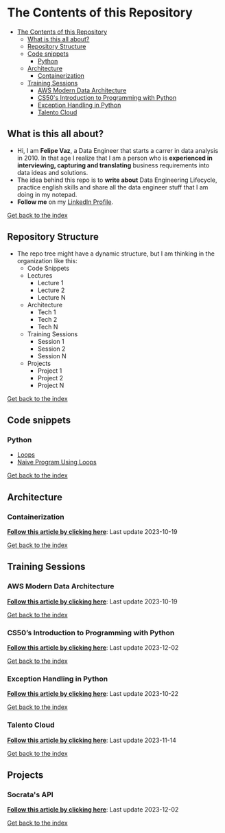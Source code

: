 # The Contents of this Repository

- [The Contents of this Repository](#the-contents-of-this-repository)
  - [What is this all about?](#what-is-this-all-about)
  - [Repository Structure](#repository-structure)
  - [Code snippets](#code-snippets)
    - [Python](#python)
  - [Architecture](#architecture)
    - [Containerization](#containerization)
  - [Training Sessions](#training-sessions)
    - [AWS Modern Data Architecture](#aws-modern-data-architecture)
    - [CS50's Introduction to Programming with Python](#cs50s-introduction-to-programming-with-python)
    - [Exception Handling in Python](#exception-handling-in-python)
    - [Talento Cloud](#talento-cloud)

## What is this all about?

- Hi, I am **Felipe Vaz**, a Data Engineer that starts a carrer in data analysis in 2010. In that age I realize that I am a person who is **experienced in interviewing, capturing and translating** business requirements into data ideas and solutions. 
- The idea behind this repo is to **write about** Data Engineering Lifecycle, practice english skills and share all the data engineer stuff that I am doing in my notepad.
- **Follow me** on my [LinkedIn Profile](https://www.linkedin.com/in/vazfelipe/?locale=en_US).

[Get back to the index](#the-contents-of-this-repository)

## Repository Structure

- The repo tree might have a dynamic structure, but I am thinking in the organization like this:
  - Code Snippets
  - Lectures
    - Lecture 1
    - Lecture 2
    - Lecture N
  - Architecture
    - Tech 1
    - Tech 2
    - Tech N
  - Training Sessions
    - Session 1
    - Session 2
    - Session N
  - Projects
    - Project 1
    - Project 2
    - Project N

[Get back to the index](#the-contents-of-this-repository)

## Code snippets
### Python
- [Loops](/Code%20Snippets/Python/loops.py)
- [Naive Program Using Loops](/Code%20Snippets/Python/naive_do_something_n_times.py)

[Get back to the index](#the-contents-of-this-repository)

## Architecture
### Containerization

**[Follow this article by clicking here](/Containers/Containers.md)**: Last update 2023-10-19

[Get back to the index](#the-contents-of-this-repository)

## Training Sessions
### AWS Modern Data Architecture

**[Follow this article by clicking here](/AWS/Modern_Data_AWS.md)**: Last update 2023-10-19

[Get back to the index](#the-contents-of-this-repository)

### CS50’s Introduction to Programming with Python

**[Follow this article by clicking here](/CS50/README.md)**: Last update 2023-12-02

[Get back to the index](#the-contents-of-this-repository)

### Exception Handling in Python

**[Follow this article by clicking here](/Python/error_exception.md)**: Last update 2023-10-22

[Get back to the index](#the-contents-of-this-repository)

### Talento Cloud

**[Follow this article by clicking here](/Introdução%20à%20Programação/talento_cloud.md)**: Last update 2023-11-14

[Get back to the index](#the-contents-of-this-repository)

## Projects
### Socrata's API

**[Follow this article by clicking here](/Projects/socrata_api_python/README.md)**: Last update 2023-12-02

[Get back to the index](#the-contents-of-this-repository)